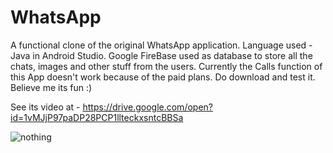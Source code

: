 # WhatsApp
A functional clone of the original WhatsApp application.
Language used - Java in Android Studio.
Google FireBase used as database to store all the chats, images and other stuff from the users.
Currently the Calls function of this App doesn't work because of the paid plans.
Do download and test it. Believe me its fun :) 

See its video at - https://drive.google.com/open?id=1vMJjP97paDP28PCP1llteckxsntcBBSa 

<img src="https://hatrabbits.com/wp-content/uploads/2017/01/random.jpg" alt="nothing">
